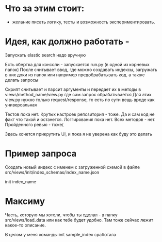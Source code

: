 # Что за этим стоит:
 - желание писать логику, тесты и возможность экспериментировать.

# Идея, как должно работать - 

Запускать elastic search надо вручную

Есть обертка для консоли - запускается run.py (в одной из корневых папок)
После считывает ввод, где можно создавать индексы, загружать в них доки из папок или например предобрабатывать код,
а также делать запросы

Скрипт считывает и парсит аргументы и передает их в методы в views/method_name/view.py где сам запрос обрабатывается
Для этих view.py нужно только request/response, то есть по сути вещь вроде как универсальная

Тестов пока нет. Крутых настроек репозитория - тоже. Да и сам код не факт что такой и останется.
Логгирования пока нет. Всех методов - нет. Пройденного ревью - тоже(
    
Здесь хочется прикрутить UI, и пока я не уверена как буду это делать


# Пример запроса

Создать новый индекс c именем с загруженной схемой в файле src/views/init/index_schemas/index_name.json

init index_name

# Максиму

Часть, которую мы хотели, чтобы ты сделал - в папку src/views/load_data или как тебе будет удобно. Там тоже сейчас лежит какое-то описание.

В целом у меня команды init sample_index сработала
